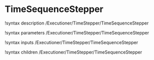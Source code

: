 <!-- MOOSE Documentation Stub: Remove this when content is added. -->

# TimeSequenceStepper

!syntax description /Executioner/TimeStepper/TimeSequenceStepper

!syntax parameters /Executioner/TimeStepper/TimeSequenceStepper

!syntax inputs /Executioner/TimeStepper/TimeSequenceStepper

!syntax children /Executioner/TimeStepper/TimeSequenceStepper
